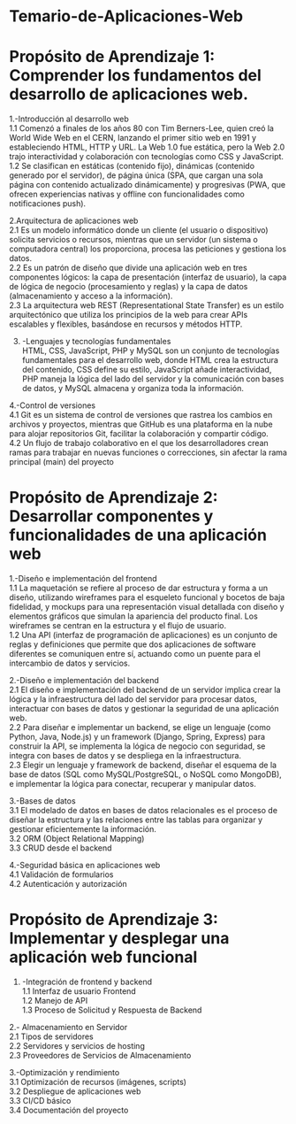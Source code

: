 # Temario-de-Aplicaciones-Web
# Propósito de Aprendizaje 1: Comprender los fundamentos del desarrollo de aplicaciones web.  
  1.-Introducción al desarrollo web  
1.1 Comenzó a finales de los años 80 con Tim Berners-Lee, quien creó la World Wide Web en el CERN, lanzando el primer sitio web en 1991 y estableciendo HTML, HTTP y URL. La Web 1.0 fue estática, pero la Web 2.0 trajo interactividad y colaboración con tecnologías como CSS y JavaScript.  
1.2 Se clasifican en estáticas (contenido fijo), dinámicas (contenido generado por el servidor), de página única (SPA, que cargan una sola página con contenido actualizado dinámicamente) y progresivas (PWA, que ofrecen experiencias nativas y offline con funcionalidades como notificaciones push).   

  2.Arquitectura de aplicaciones web  
2.1 Es un modelo informático donde un cliente (el usuario o dispositivo) solicita servicios o recursos, mientras que un servidor (un sistema o computadora central) los proporciona, procesa las peticiones y gestiona los datos.    
2.2 Es un patrón de diseño que divide una aplicación web en tres componentes lógicos: la capa de presentación (interfaz de usuario), la capa de lógica de negocio (procesamiento y reglas) y la capa de datos (almacenamiento y acceso a la información).  
2.3 La arquitectura web REST (Representational State Transfer) es un estilo arquitectónico que utiliza los principios de la web para crear APIs escalables y flexibles, basándose en recursos y métodos HTTP.  

  3. -Lenguajes y tecnologías fundamentales  
HTML, CSS, JavaScript, PHP y MySQL son un conjunto de tecnologías fundamentales para el desarrollo web, donde HTML crea la estructura del contenido, CSS define su estilo, JavaScript añade interactividad, PHP maneja la lógica del lado del servidor y la comunicación con bases de datos, y MySQL almacena y organiza toda la información.  

  4.-Control de versiones  
4.1 Git es un sistema de control de versiones que rastrea los cambios en archivos y proyectos, mientras que GitHub es una plataforma en la nube para alojar repositorios Git, facilitar la colaboración y compartir código.  
4.2 Un flujo de trabajo colaborativo en el que los desarrolladores crean ramas para trabajar en nuevas funciones o correcciones, sin afectar la rama principal (main) del proyecto  

# Propósito de Aprendizaje 2: Desarrollar componentes y funcionalidades de una aplicación web  
  1.-Diseño e implementación del frontend  
1.1 La maquetación se refiere al proceso de dar estructura y forma a un diseño, utilizando wireframes para el esqueleto funcional y bocetos de baja fidelidad, y mockups para una representación visual detallada con diseño y elementos gráficos que simulan la apariencia del producto final. Los wireframes se centran en la estructura y el flujo de usuario.  
1.2 Una API (interfaz de programación de aplicaciones) es un conjunto de reglas y definiciones que permite que dos aplicaciones de software diferentes se comuniquen entre sí, actuando como un puente para el intercambio de datos y servicios.  

  2.-Diseño e implementación del backend  
2.1 El diseño e implementación del backend de un servidor implica crear la lógica y la infraestructura del lado del servidor para procesar datos, interactuar con bases de datos y gestionar la seguridad de una aplicación web.  
2.2 Para diseñar e implementar un backend, se elige un lenguaje (como Python, Java, Node.js) y un framework (Django, Spring, Express) para construir la API, se implementa la lógica de negocio con seguridad, se integra con bases de datos y se despliega en la infraestructura.  
2.3 Elegir un lenguaje y framework de backend, diseñar el esquema de la base de datos (SQL como MySQL/PostgreSQL, o NoSQL como MongoDB), e implementar la lógica para conectar, recuperar y manipular datos.  

  3.-Bases de datos  
3.1 El modelado de datos en bases de datos relacionales es el proceso de diseñar la estructura y las relaciones entre las tablas para organizar y gestionar eficientemente la información.  
3.2 ORM (Object Relational Mapping)  
3.3 CRUD desde el backend  

  4.-Seguridad básica en aplicaciones web  
4.1 Validación de formularios  
4.2 Autenticación y autorización   

# Propósito de Aprendizaje 3: Implementar y desplegar una aplicación web funcional  
  1. -Integración de frontend y backend  
1.1 Interfaz de usuario Frontend  
1.2 Manejo de API  
1.3 Proceso de Solicitud y Respuesta de Backend  

  2.- Almacenamiento en Servidor  
2.1 Tipos de servidores   
2.2 Servidores y servicios de hosting   
2.3 Proveedores de Servicios de Almacenamiento  

  3.-Optimización y rendimiento  
3.1 Optimización de recursos (imágenes, scripts)  
3.2 Despliegue de aplicaciones web  
3.3 CI/CD básico  
3.4 Documentación del proyecto  
